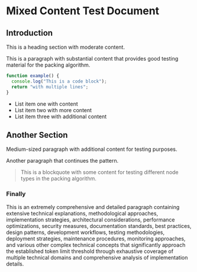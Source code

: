 # Mixed Content Test Document

## Introduction

This is a heading section with moderate content.

This is a paragraph with substantial content that provides good testing material for the packing algorithm.

```javascript
function example() {
  console.log("This is a code block");
  return "with multiple lines";
}
```

- List item one with content
- List item two with more content
- List item three with additional content

## Another Section

Medium-sized paragraph with additional content for testing purposes.

Another paragraph that continues the pattern.

> This is a blockquote with some content for testing different node types in the packing algorithm.

### Finally

This is an extremely comprehensive and detailed paragraph containing extensive technical explanations, methodological approaches, implementation strategies, architectural considerations, performance optimizations, security measures, documentation standards, best practices, design patterns, development workflows, testing methodologies, deployment strategies, maintenance procedures, monitoring approaches, and various other complex technical concepts that significantly approach the established token limit threshold through exhaustive coverage of multiple technical domains and comprehensive analysis of implementation details.